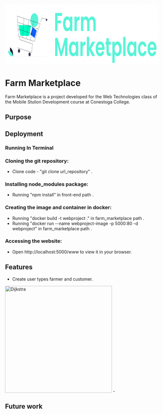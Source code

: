 <p align="center" si>
  <img src="./files_readme/Logo_MarketPlace.png" title="Logo Farm Marketplace" width="600" 
     height="200" style="border-radius:5%">
</p>

# Farm Marketplace

Farm Marketplace is a project developed for the Web Technologies class of the Mobile Stulion Development course at Conestoga College.

## Purpose


## Deployment

### Running In Terminal

### Cloning the git repository:

- Clone code - "git clone url_repository" .

### Installing node_modules package:
- Running "npm install" in front-end path .

### Creating the image and container in docker:

- Running "docker build -t webproject ." in farm_marketplace path .
- Running "docker run --name webproject-image -p 5000:80 -d webproject" in farm_marketplace path .

### Accessing the website:

- Open http://localhost:5000/www to view it in your browser.

## Features

- Create user types farmer and customer.

<img src="./files_readme/dijkstra.gif" title="Dijkstra" width="350" height="350">
- 

## Future work
